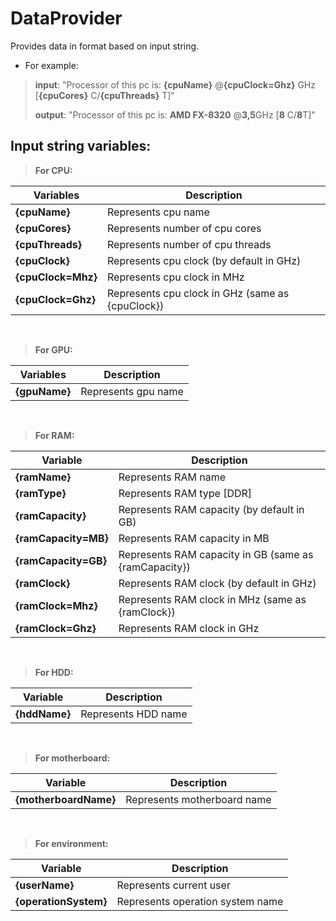 ﻿
# DataProvider
Provides data in format based on input string.

- For example:
>  **input**: "Processor of this pc is: **{cpuName}** @**{cpuClock=Ghz}** GHz [**{cpuCores}** C/**{cpuThreads}** T]"
>  
>  **output**: "Processor of this pc is: **AMD FX-8320** @**3,5**GHz [**8** C/**8**T]"


## Input string variables:

> **For CPU:**

| Variables          | Description                                      |
|--------------------|--------------------------------------------------|
| **{cpuName}**      | Represents cpu name                              |
| **{cpuCores}**     | Represents number of cpu cores                   |
| **{cpuThreads}**   | Represents number of cpu threads                 |
| **{cpuClock}**     | Represents cpu clock (by default in GHz)         |
| **{cpuClock=Mhz}** | Represents cpu clock in MHz                      |
| **{cpuClock=Ghz}** | Represents cpu clock in GHz (same as {cpuClock}) |

<br/>

> **For GPU:**

| Variables          | Description         |
|--------------------|---------------------|
| **{gpuName}**      | Represents gpu name |

<br/>

> **For RAM:**

| Variable             | Description                                           |
|----------------------|-------------------------------------------------------|
| **{ramName}**        | Represents RAM name                                   |
| **{ramType}**        | Represents RAM type [DDR]                             |
| **{ramCapacity}**    | Represents RAM capacity (by default in GB)            |
| **{ramCapacity=MB}** | Represents RAM capacity in MB                         |
| **{ramCapacity=GB}** | Represents RAM capacity in GB (same as {ramCapacity}) |
| **{ramClock}**       | Represents RAM clock (by default in GHz)              |
| **{ramClock=Mhz}**   | Represents RAM clock in MHz (same as {ramClock})      |
| **{ramClock=Ghz}**   | Represents RAM clock in GHz                           |

<br/>

> **For HDD:**

| Variable             | Description         |
|----------------------|---------------------|
| **{hddName}**        | Represents HDD name |

<br/>

> **For motherboard:**

| Variable              | Description                 |
|-----------------------|-----------------------------|
| **{motherboardName}** | Represents motherboard name |

<br/>

> **For environment:**

| Variable              | Description                      |
|-----------------------|----------------------------------|
| **{userName}**        | Represents current user          |
| **{operationSystem}** | Represents operation system name |

<br/>


